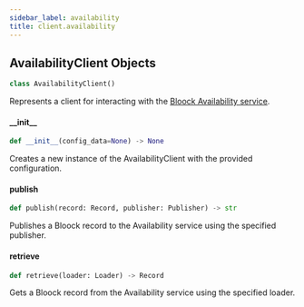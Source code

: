 ```yaml
---
sidebar_label: availability
title: client.availability
---
```


## AvailabilityClient Objects

```python
class AvailabilityClient()
```

Represents a client for interacting with the [Bloock Availability service](https://dashboard.bloock.com/login).

#### \_\_init\_\_

```python
def __init__(config_data=None) -> None
```

Creates a new instance of the AvailabilityClient with the provided configuration.


#### publish

```python
def publish(record: Record, publisher: Publisher) -> str
```

Publishes a Bloock record to the Availability service using the specified publisher.


#### retrieve

```python
def retrieve(loader: Loader) -> Record
```

Gets a Bloock record from the Availability service using the specified loader.


